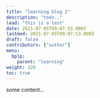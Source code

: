```yaml
---
title: "learning blog 2"
description: "todo.."
lead: "this is a test"
date: 2021-07-05T09:07:53.000Z
lastmod: 2021-07-05T09:07:53.000Z
draft: false
contributors: ["author"]
menu:
  bplp:
    parent: "learning"
weight: 320
toc: true
---
```


some content...
